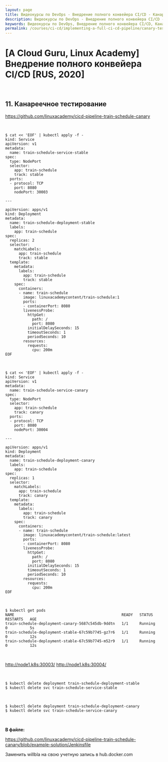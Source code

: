```yaml
---
layout: page
title: Видеокурсы по DevOps - Внедрение полного конвейера CI/CD - Канареечное тестирование
description: Видеокурсы по DevOps - Внедрение полного конвейера CI/CD - Канареечное тестирование
keywords: Видеокурсы по DevOps, Внедрение полного конвейера CI/CD, Канареечное тестирование
permalink: /courses/ci-cd/implementing-a-full-ci-cd-pipeline/canary-testing/
---
```


# [A Cloud Guru, Linux Academy] Внедрение полного конвейера CI/CD [RUS, 2020]

<br/>

## 11. Канареечное тестирование

https://github.com/linuxacademy/cicd-pipeline-train-schedule-canary

<br/>

```
$ cat << 'EOF' | kubectl apply -f -
kind: Service
apiVersion: v1
metadata:
  name: train-schedule-service-stable
spec:
  type: NodePort
  selector:
    app: train-schedule
    track: stable
  ports:
  - protocol: TCP
    port: 8080
    nodePort: 30003

---

apiVersion: apps/v1
kind: Deployment
metadata:
  name: train-schedule-deployment-stable
  labels:
    app: train-schedule
spec:
  replicas: 2
  selector:
    matchLabels:
      app: train-schedule
      track: stable
  template:
    metadata:
      labels:
        app: train-schedule
        track: stable
    spec:
      containers:
      - name: train-schedule
        image: linuxacademycontent/train-schedule:1
        ports:
        - containerPort: 8080
        livenessProbe:
          httpGet:
            path: /
            port: 8080
          initialDelaySeconds: 15
          timeoutSeconds: 1
          periodSeconds: 10
        resources:
          requests:
            cpu: 200m
EOF
```

<br/>

```
$ cat << 'EOF' | kubectl apply -f -
kind: Service
apiVersion: v1
metadata:
  name: train-schedule-service-canary
spec:
  type: NodePort
  selector:
    app: train-schedule
    track: canary
  ports:
  - protocol: TCP
    port: 8080
    nodePort: 30004

---

apiVersion: apps/v1
kind: Deployment
metadata:
  name: train-schedule-deployment-canary
  labels:
    app: train-schedule
spec:
  replicas: 1
  selector:
    matchLabels:
      app: train-schedule
      track: canary
  template:
    metadata:
      labels:
        app: train-schedule
        track: canary
    spec:
      containers:
      - name: train-schedule
        image: linuxacademycontent/train-schedule:latest
        ports:
        - containerPort: 8080
        livenessProbe:
          httpGet:
            path: /
            port: 8080
          initialDelaySeconds: 15
          timeoutSeconds: 1
          periodSeconds: 10
        resources:
          requests:
            cpu: 200m
EOF
```

<br/>

    $ kubectl get pods
    NAME                                                READY   STATUS    RESTARTS   AGE
    train-schedule-deployment-canary-5687c545db-9ddtn   1/1     Running   0          5s
    train-schedule-deployment-stable-67c59b7745-gz7r6   1/1     Running   0          12s
    train-schedule-deployment-stable-67c59b7745-m52r9   1/1     Running   0          12s

<br/>

http://node1.k8s:30003/
http://node1.k8s:30004/

<br/>

    $ kubectl delete deployment train-schedule-deployment-stable
    $ kubectl delete svc train-schedule-service-stable

<br/>

    $ kubectl delete deployment train-schedule-deployment-canary
    $ kubectl delete svc train-schedule-service-canary

<br/>

**В файле:**

https://github.com/linuxacademy/cicd-pipeline-train-schedule-canary/blob/example-solution/Jenkinsfile

Заменить willbla на свою учетную запись в hub.docker.com
